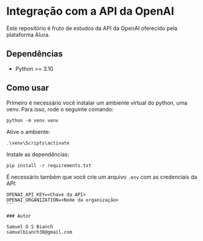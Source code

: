 # Integração com a API da OpenAI

Este repositório é fruto de estudos da API da OpenAI oferecido pela plataforma Alura.

## Dependências

- Python >= 3.10

## Como usar

Primeiro é necessário você instalar um ambiente virtual do python, uma venv. Para isso, rode o seguinte comando:

```
python -m venv venv
```

Ative o ambiente:

```
.\venv\Scripts\activate
```

Instale as dependências:

```
pip install -r requirements.txt
```

É necessário também que você crie um arquivo `.env` com as credenciais da API:

````
OPENAI_API_KEY=<Chave da API>
OPENAI_ORGANIZATION=<Nome da organização>
```

### Autor

Samuel O S Bianch
samuelbianch38@gmail.com
